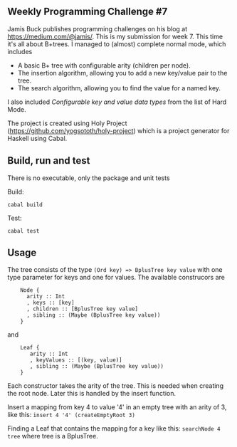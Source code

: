## Weekly Programming Challenge #7

Jamis Buck publishes programming challenges on his blog at 
https://medium.com/@jamis/. This is my submission for week 7. This time it's
all about B+trees. I managed to (almost) complete normal mode, which includes
- A basic B+ tree with configurable arity (children per node).
- The insertion algorithm, allowing you to add a new key/value pair to the tree.
- The search algorithm, allowing you to find the value for a named key.

I also included *Configurable key and value data types* from the list of Hard Mode.

The project is created using Holy Project (https://github.com/yogsototh/holy-project) which is a project generator for Haskell using Cabal.

## Build, run and test
There is no executable, only the package and unit tests

Build: 
```
cabal build
```
Test: 
```
cabal test
```
## Usage
The tree consists of the type
```(Ord key) => BplusTree key value```
with one type parameter for keys and one for values.
The available construcors are
```
    Node {
      arity :: Int
      , keys :: [key]
      , children :: [BplusTree key value]
      , sibling :: (Maybe (BplusTree key value))
    }
```
and
```
    Leaf {
       arity :: Int
       , keyValues :: [(key, value)]
       , sibling :: (Maybe (BplusTree key value))
    }
```
Each constructor takes the arity of the tree. This is needed when creating the
root node. Later this is handled by the insert function.

Insert a mapping from key 4 to value '4' in an empty tree with an arity of 3, like this:
```insert 4 '4' (createEmptyRoot 3)```

Finding a Leaf that contains the mapping for a key like this:
```searchNode 4 tree```
where tree is a BplusTree.